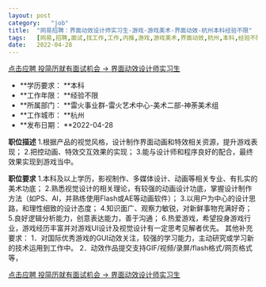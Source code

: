 ```yaml
---
layout:	post
category:	"job"
title:	"网易招聘：界面动效设计师实习生-游戏-游戏美术-界面动效-杭州本科经验不限"
tags:	[网易,招聘,面试,找工作,工作,内推,游戏,游戏美术,界面动效,杭州,本科,经验不限]
date:	2022-04-28
---
```


[点击应聘 投简历就有面试机会 -> 界面动效设计师实习生](http://mobile.bole.netease.com/bole/boleDetail?id=39954&employeeId=346f03c3cda5f04c&key=all)



- **学历要求： **本科
- **工作年限： **经验不限
- **所属部门： **雷火事业群-雷火艺术中心-美术二部-神荼美术组
- **工作城市： **杭州
- **发布日期： **2022-04-28



**职位描述**
1.根据产品的视觉风格，设计制作界面动画和特效相关资源，提升游戏表现；
2.把控动画、特效交互效果的实现；
3.能与设计师和程序良好的配合，最终效果实现到游戏当中。



**职位要求**
1.本科及以上学历，影视制作、多媒体设计、动画等相关专业、有扎实的美术功底；
2.熟悉视觉设计的相关理论，有较强的动画设计功底，掌握设计制作方法（如PS、AI，并熟练使用Flash或AE等动画软件）；
3.以用户为中心的设计思路，和理性细致的设计态度；
4.知识面广、观察力敏锐，对新鲜事物充满好奇； 
5.良好逻辑分析能力，创意表达能力，善于沟通； 
6.热爱游戏，希望投身游戏行业，游戏经历丰富并对游戏UI设计及视觉设计有一定思考见解者优先。 
其他补充要求： 1．对国际优秀游戏的GUI动效关注，较强的学习能力，主动研究或学习新的技术运用到工作中。 2．动效作品提交支持GIF/视频/录屏/flash格式/网页格式等，



[点击应聘 投简历就有面试机会 -> 界面动效设计师实习生](http://mobile.bole.netease.com/bole/boleDetail?id=39954&employeeId=346f03c3cda5f04c&key=all)